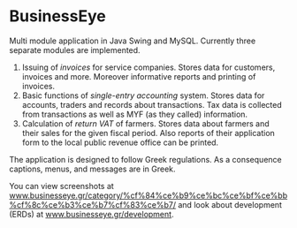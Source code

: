 # BusinessEye
Multi module application in Java Swing and MySQL.
Currently three separate modules are implemented.

1. Issuing of *invoices* for service companies. Stores data for customers, invoices and more. Moreover informative reports and printing of invoices.
2. Basic functions of *single-entry accounting* system. Stores data for accounts, traders and records about transactions. Tax data is collected from transactions as well as MYF (as they called) information.
3. Calculation of *return VAT* of farmers. Stores data about farmers and their sales for the given fiscal period. Also reports of their application form to the local public revenue office can be printed.

The application is designed to follow Greek regulations.
As a consequence captions, menus, and messages are in Greek.

You can view screenshots at www.businesseye.gr/category/%cf%84%ce%b9%ce%bc%ce%bf%ce%bb%cf%8c%ce%b3%ce%b7%cf%83%ce%b7/ and look about development (ERDs) at www.businesseye.gr/development.

